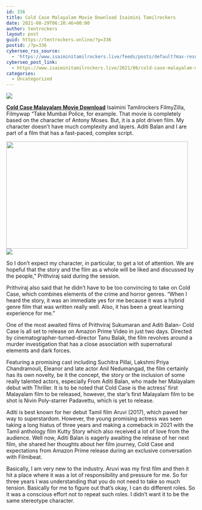 ```yaml
---
id: 336
title: Cold Case Malayalam Movie Download Isaimini Tamilrockers
date: 2021-08-29T06:20:46+00:00
author: tentrockers
layout: post
guid: https://tentrockers.online/?p=336
postid: /?p=336
cyberseo_rss_source:
  - 'https://www.isaiminitamilrockers.live/feeds/posts/default?max-results=150&start-index=1'
cyberseo_post_link:
  - https://www.isaiminitamilrockers.live/2021/06/cold-case-malayalam-movie-download-isaimini-tamilrockers.html
categories:
  - Uncategorized
---
```

<div class="media_block">
  <img src="https://1.bp.blogspot.com/-PzQYuXntAO0/YNnZjD62MRI/AAAAAAAAA-A/SUO6XBbq-mwySxXALuHNBNRhrsoS1M3egCLcBGAsYHQ/s72-w483-h285-c/cold-case-ott-release-date.jpg" class="media_thumbnail" />
</div>

<meta content="Cold Case Malayalam Movie Download Isaimini Tamilrockers&nbsp;FilmyZilla, Filmywap&nbsp; “Take Mumbai Police, for example. That movie is completely b..." name="twitter:description" />

  


<center>
</center>

**[Cold Case Malayalam Movie Download](https://www.tamilrockers.co.nz/cold-case-malayalam-movie-download-tamilrockers/)** Isaimini Tamilrockers&nbsp;FilmyZilla, Filmywap&nbsp;<span face="Verdana, BlinkMacSystemFont, -apple-system, &quot;segoe ui&quot;, Roboto, Oxygen, Ubuntu, Cantarell, &quot;open sans&quot;, &quot;helvetica neue&quot;, sans-serif">“Take Mumbai Police, for example. That movie is completely based on the character of Antony Moses. But, it is a plot driven film. My character doesn’t have much complexity and layers.</span><span face="Verdana, BlinkMacSystemFont, -apple-system, &quot;segoe ui&quot;, Roboto, Oxygen, Ubuntu, Cantarell, &quot;open sans&quot;, &quot;helvetica neue&quot;, sans-serif">&nbsp;</span><span face="Verdana, BlinkMacSystemFont, -apple-system, &quot;segoe ui&quot;, Roboto, Oxygen, Ubuntu, Cantarell, &quot;open sans&quot;, &quot;helvetica neue&quot;, sans-serif">Aditi Balan&nbsp;</span><span face="Verdana, BlinkMacSystemFont, -apple-system, &quot;segoe ui&quot;, Roboto, Oxygen, Ubuntu, Cantarell, &quot;open sans&quot;, &quot;helvetica neue&quot;, sans-serif">and I are part of a film that has a fast-paced, complex script.</span>

<div class="separator">
  <a href="https://1.bp.blogspot.com/-PzQYuXntAO0/YNnZjD62MRI/AAAAAAAAA-A/SUO6XBbq-mwySxXALuHNBNRhrsoS1M3egCLcBGAsYHQ/s654/cold-case-ott-release-date.jpg"><img loading="lazy" border="0" data-original-height="422" data-original-width="654" height="285" src="https://1.bp.blogspot.com/-PzQYuXntAO0/YNnZjD62MRI/AAAAAAAAA-A/SUO6XBbq-mwySxXALuHNBNRhrsoS1M3egCLcBGAsYHQ/w483-h285/cold-case-ott-release-date.jpg" width="483" /></a>
</div>



<div class="separator">
  <a href="https://bonepa.com/1d8ec7348b/2b6fd1dd06/?placementName=default"><img border="0" data-original-height="250" data-original-width="300" src="https://1.bp.blogspot.com/-nfbzYVobUik/YMlpOerzdgI/AAAAAAAAA3Y/aAupsOUs_WMY6Lv7R1OtZhI6OqaRh-YAwCPcBGAYYCw/s0/e854879156f0849f3d27a89db88ed039.png" /></a>
</div>

<span face="Verdana, BlinkMacSystemFont, -apple-system, &quot;segoe ui&quot;, Roboto, Oxygen, Ubuntu, Cantarell, &quot;open sans&quot;, &quot;helvetica neue&quot;, sans-serif">So I don’t expect my character, in particular, to get a lot of attention. We are hopeful that the story and the film as a whole will be liked and discussed by the people,” Prithviraj said during the session.</span>

Prithviraj also said that he didn’t have to be too convincing to take on Cold Case, which combines elements of the crime and horror genres. “When I heard the story, it was an immediate yes for me because it was a hybrid genre film that was written really well. Also, it has been a great learning experience for me.”

One of the most awaited films of Prithviraj Sukumaran and Aditi Balan- Cold Case is all set to release on Amazon Prime Video in just two days. Directed by cinematographer-turned-director&nbsp;<span>Tanu</span>&nbsp;<span>Balak</span>, the film revolves around a murder investigation that has a close association with supernatural elements and dark forces.

Featuring a promising cast including&nbsp;<span>Suchitra Pillai</span>,&nbsp;<span>Lakshmi Priya Chandramouli</span>, Eleanor and late actor Anil Nedumangad, the film certainly has its own novelty, be it the concept, the story or the inclusion of some really talented actors, especially From Aditi Balan, who made her Malayalam debut with Thriller. It is to be noted that Cold Case is the actress’ first Malayalam film to be released, however, the star’s first Malayalam film to be shot is Nivin Poly-starrer Padavettu, which is yet to release.

Aditi is best known for her debut Tamil film Aruvi (2017), which paved her way to superstardom. However, the young promising actress was seen taking a long hiatus of three years and making a comeback in 2021 with the Tamil anthology film Kutty Story which also received a lot of love from the audience. Well now, Aditi Balan is eagerly awaiting the release of her next film, she shared her thoughts about her film journey, Cold Case and expectations from Amazon Prime release during an exclusive conversation with Filmibeat.

Basically, I am very new to the industry. Aruvi was my first film and then it hit a place where it was a lot of responsibility and pressure for me. So for three years I was understanding that you do not need to take so much tension. Basically for me to figure out that’s okay, I can do different roles. So it was a conscious effort not to repeat such roles. I didn’t want it to be the same stereotype character.

<center>
</center>